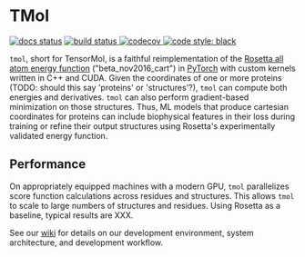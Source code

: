 # TMol

[![docs status](https://img.shields.io/website-up-down-green-red/http/shields.io.svg?label=docs)](http://tmol.ipd.uw.edu)
[![build status](https://badge.buildkite.com/0608cfe87394e48f6ffd7008b0634cb5be1b807e4b25f0d3e1.svg?branch=master)
](https://buildkite.com/uw-ipd/tmol)
[![codecov](https://codecov.io/gh/uw-ipd/tmol/branch/master/graph/badge.svg?token=OoO0dtKDBK)
](https://codecov.io/gh/uw-ipd/tmol)
[![code style: black](https://img.shields.io/badge/code%20style-black-000000.svg)](https://github.com/ambv/black)

`tmol`, short for TensorMol, is a faithful reimplementation of the [Rosetta all atom energy
function](https://doi.org/10.1021/acs.jctc.7b00125) ("beta_nov2016_cart") in [PyTorch](https://pytorch.org) with custom kernels written in C++ and CUDA. Given the coordinates of one or more proteins (TODO: should this say 'proteins' or 'structures'?), `tmol` can compute both energies and derivatives. `tmol` can also perform gradient-based minimization on those structures. Thus, ML models that produce cartesian coordinates for proteins can include biophysical features in their loss during training or refine their output structures using Rosetta's experimentally validated energy function.

## Performance
On appropriately equipped machines with a modern GPU, `tmol` parallelizes score function calculations across residues and structures. This allows `tmol` to scale to large numbers of structures and residues. Using Rosetta as a baseline, typical results are XXX.

See our [wiki](./wiki) for details on our development environment, system
architecture, and development workflow.
